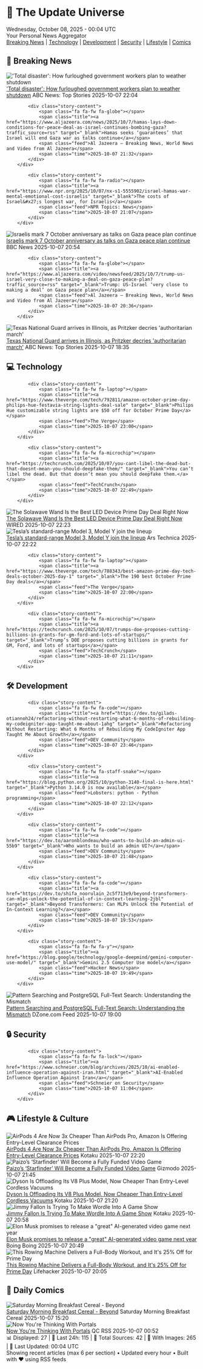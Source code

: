 <!-- Processing 54 RSS feeds at 2025-10-08 00:04:28 UTC -->
<!-- Processing: Penny Arcade -->
<!-- Processing: Cyanide & Happiness -->
<!-- Processing: Questionable Content -->
<!-- Processing: CNN Top Stories -->
<!-- Processing: BBC World News -->
<!-- Processing: NPR News -->
<!-- Processing: CBC News -->
<!-- Error processing https://rss.cbc.ca/lineup/topstories.xml: The read operation timed out -->
<!-- Processing: Associated Press Breaking -->
<!-- Processing: ABC News Breaking -->
<!-- Processing: NBC News Breaking -->
<!-- Processing: Guardian World News -->
<!-- Processing: TechCrunch -->
<!-- Processing: O'Reilly Radar -->
<!-- Processing: Lobsters Python -->
<!-- Processing: Hacker News -->
<!-- Processing: Dev.to -->
<!-- Processing: StackOverflow Blog -->
<!-- Processing: It's FOSS -->
<!-- Processing: DistroWatch -->
<!-- Processing: Linux.com -->
<!-- Processing: Red Hat Blog -->
<!-- Processing: Ubuntu Blog -->
<!-- Processing: GitHub Blog -->
<!-- Processing: DZone -->
<!-- Processing: Martin Fowler -->
<!-- Processing: Kotaku -->
<!-- Generated 3 new posts out of 26 feeds processed -->
<div class="newspaper-header">
    <h1 class="newspaper-title">📰 The Update Universe</h1>
    <div class="newspaper-date">Wednesday, October 08, 2025 - 00:04 UTC</div>
    <div class="newspaper-subtitle">Your Personal News Aggregator</div>
</div>

<div class="newspaper-nav">
    <a href="#breaking">Breaking News</a> |
    <a href="#tech">Technology</a> |
    <a href="#dev">Development</a> |
    <a href="#security">Security</a> |
    <a href="#lifestyle">Lifestyle</a> |
    <a href="#webcomics">Comics</a>
</div>

<div class="news-section breaking-news" id="breaking">
<h2 class="section-header">🚨 Breaking News</h2>
<div class="stories-container">
<div class="story">
            <img src="https://s.abcnews.com/images/Business/capitol-1-gty-gmh-251007_1759870211367_hpMain_4x3t_384.jpg" alt="&#x27;Total disaster&#x27;: How furloughed government workers plan to weather shutdown" class="story-image" loading="lazy" onerror="this.style.display='none'">
            <div class="story-content">
                <span class="fa fa-fw fa-tv"></span>
                <span class="title"><a href="https://abcnews.go.com/Business/total-disaster-furloughed-workers-plan-hold-garage-sales/story?id=126308614" target="_blank">&#x27;Total disaster&#x27;: How furloughed government workers plan to weather shutdown</a></span>
                <span class="feed">ABC News: Top Stories</span>
                <span class="time">2025-10-07 22:04</span>
            </div>
        </div>
<div class="story">
            
            <div class="story-content">
                <span class="fa fa-fw fa-globe"></span>
                <span class="title"><a href="https://www.aljazeera.com/news/2025/10/7/hamas-lays-down-conditions-for-peace-deal-as-israel-continues-bombing-gaza?traffic_source=rss" target="_blank">Hamas seeks ‘guarantees’ that Israel will end Gaza war as talks continue</a></span>
                <span class="feed">Al Jazeera – Breaking News, World News and Video from Al Jazeera</span>
                <span class="time">2025-10-07 21:32</span>
            </div>
        </div>
<div class="story">
            
            <div class="story-content">
                <span class="fa fa-fw fa-radio"></span>
                <span class="title"><a href="https://www.npr.org/2025/10/07/nx-s1-5555902/israel-hamas-war-mental-emotional-cost-israelis" target="_blank">The costs of Israel&#x27;s longest war, for Israelis</a></span>
                <span class="feed">NPR Topics: News</span>
                <span class="time">2025-10-07 21:07</span>
            </div>
        </div>
<div class="story">
            <img src="https://ichef.bbci.co.uk/ace/standard/240/cpsprodpb/6d14/live/a0f653e0-a3a3-11f0-924e-bba4adcf336a.jpg" alt="Israelis mark 7 October anniversary as talks on Gaza peace plan continue" class="story-image" loading="lazy" onerror="this.style.display='none'">
            <div class="story-content">
                <span class="fa fa-fw fa-earth-americas"></span>
                <span class="title"><a href="https://www.bbc.com/news/articles/c24rj4pg05no?at_medium=RSS&at_campaign=rss" target="_blank">Israelis mark 7 October anniversary as talks on Gaza peace plan continue</a></span>
                <span class="feed">BBC News</span>
                <span class="time">2025-10-07 20:54</span>
            </div>
        </div>
<div class="story">
            
            <div class="story-content">
                <span class="fa fa-fw fa-globe"></span>
                <span class="title"><a href="https://www.aljazeera.com/video/newsfeed/2025/10/7/trump-us-israel-very-close-to-making-a-deal-on-gaza-peace-plan?traffic_source=rss" target="_blank">Trump: US-Israel ‘very close to making a deal’ on Gaza peace plan</a></span>
                <span class="feed">Al Jazeera – Breaking News, World News and Video from Al Jazeera</span>
                <span class="time">2025-10-07 20:36</span>
            </div>
        </div>
<div class="story">
            <img src="https://s.abcnews.com/images/US/nat-guard-chi-2-ht-gmh-251007_1759860911908_hpMain_4x3t_384.jpg" alt="Texas National Guard arrives in Illinois, as Pritzker decries &#x27;authoritarian march&#x27;" class="story-image" loading="lazy" onerror="this.style.display='none'">
            <div class="story-content">
                <span class="fa fa-fw fa-tv"></span>
                <span class="title"><a href="https://abcnews.go.com/US/texas-national-guard-headed-illinois-gov-pritzker-calls/story?id=126283676" target="_blank">Texas National Guard arrives in Illinois, as Pritzker decries &#x27;authoritarian march&#x27;</a></span>
                <span class="feed">ABC News: Top Stories</span>
                <span class="time">2025-10-07 18:35</span>
            </div>
        </div>
</div>
</div>
<div class="news-section tech-news" id="tech">
<h2 class="section-header">💻 Technology</h2>
<div class="stories-container">
<div class="story">
            
            <div class="story-content">
                <span class="fa fa-fw fa-laptop"></span>
                <span class="title"><a href="https://www.theverge.com/tech/792811/amazon-october-prime-day-philips-hue-festavia-string-lights-deal-sale" target="_blank">Philips Hue customizable string lights are $50 off for October Prime Day</a></span>
                <span class="feed">The Verge</span>
                <span class="time">2025-10-07 23:00</span>
            </div>
        </div>
<div class="story">
            
            <div class="story-content">
                <span class="fa fa-fw fa-microchip"></span>
                <span class="title"><a href="https://techcrunch.com/2025/10/07/you-cant-libel-the-dead-but-that-doesnt-mean-you-should-deepfake-them/" target="_blank">You can’t libel the dead. But that doesn’t mean you should deepfake them.</a></span>
                <span class="feed">TechCrunch</span>
                <span class="time">2025-10-07 22:49</span>
            </div>
        </div>
<div class="story">
            <img src="https://media.wired.com/photos/68e58e0591b150d3a8db625e/master/pass/The%20Solawave%20Wand%20Is%20on%20Serious%20Sale%20Right%20Now.png" alt="The Solawave Wand Is the Best LED Device Prime Day Deal Right Now" class="story-image" loading="lazy" onerror="this.style.display='none'">
            <div class="story-content">
                <span class="fa fa-fw fa-bolt"></span>
                <span class="title"><a href="https://www.wired.com/story/solawave-wand-deal-prime-day-october-2025/" target="_blank">The Solawave Wand Is the Best LED Device Prime Day Deal Right Now</a></span>
                <span class="feed">WIRED</span>
                <span class="time">2025-10-07 22:23</span>
            </div>
        </div>
<div class="story">
            <img src="https://cdn.arstechnica.net/wp-content/uploads/2025/10/ModelYStandard_84-500x500.jpg" alt="Tesla’s standard-range Model 3, Model Y join the lineup" class="story-image" loading="lazy" onerror="this.style.display='none'">
            <div class="story-content">
                <span class="fa fa-fw fa-cog"></span>
                <span class="title"><a href="https://arstechnica.com/cars/2025/10/teslas-new-cut-price-evs-a-39990-model-y-and-36990-model-3/" target="_blank">Tesla’s standard-range Model 3, Model Y join the lineup</a></span>
                <span class="feed">Ars Technica</span>
                <span class="time">2025-10-07 22:22</span>
            </div>
        </div>
<div class="story">
            
            <div class="story-content">
                <span class="fa fa-fw fa-laptop"></span>
                <span class="title"><a href="https://www.theverge.com/tech/788343/best-amazon-prime-day-tech-deals-october-2025-day-1" target="_blank">The 190 best October Prime Day deals</a></span>
                <span class="feed">The Verge</span>
                <span class="time">2025-10-07 22:00</span>
            </div>
        </div>
<div class="story">
            
            <div class="story-content">
                <span class="fa fa-fw fa-microchip"></span>
                <span class="title"><a href="https://techcrunch.com/2025/10/07/trumps-doe-proposes-cutting-billions-in-grants-for-gm-ford-and-lots-of-startups/" target="_blank">Trump’s DOE proposes cutting billions in grants for GM, Ford, and lots of startups</a></span>
                <span class="feed">TechCrunch</span>
                <span class="time">2025-10-07 21:11</span>
            </div>
        </div>
</div>
</div>
<div class="news-section dev-news" id="dev">
<h2 class="section-header">🛠️ Development</h2>
<div class="stories-container">
<div class="story">
            
            <div class="story-content">
                <span class="fa fa-fw fa-code"></span>
                <span class="title"><a href="https://dev.to/gilads-otiannoh24/refactoring-without-restarting-what-6-months-of-rebuilding-my-codeigniter-app-taught-me-about-1ahg" target="_blank">Refactoring Without Restarting: What 6 Months of Rebuilding My CodeIgniter App Taught Me About Growth</a></span>
                <span class="feed">DEV Community</span>
                <span class="time">2025-10-07 23:46</span>
            </div>
        </div>
<div class="story">
            
            <div class="story-content">
                <span class="fa fa-fw fa-staff-snake"></span>
                <span class="title"><a href="https://blog.python.org/2025/10/python-3140-final-is-here.html" target="_blank">Python 3.14.0 is now available</a></span>
                <span class="feed">Lobsters: python - Python programming</span>
                <span class="time">2025-10-07 22:12</span>
            </div>
        </div>
<div class="story">
            
            <div class="story-content">
                <span class="fa fa-fw fa-code"></span>
                <span class="title"><a href="https://dev.to/aaronblondeau/who-wants-to-build-an-admin-ui-55b9" target="_blank">Who wants to build an admin UI?</a></span>
                <span class="feed">DEV Community</span>
                <span class="time">2025-10-07 21:48</span>
            </div>
        </div>
<div class="story">
            
            <div class="story-content">
                <span class="fa fa-fw fa-code"></span>
                <span class="title"><a href="https://dev.to/shifa_noorulain_2c5f713e9/beyond-transformers-can-mlps-unlock-the-potential-of-in-context-learning-2jbl" target="_blank">Beyond Transformers: Can MLPs Unlock the Potential of In-Context Learning?</a></span>
                <span class="feed">DEV Community</span>
                <span class="time">2025-10-07 19:53</span>
            </div>
        </div>
<div class="story">
            
            <div class="story-content">
                <span class="fa fa-fw fa-y"></span>
                <span class="title"><a href="https://blog.google/technology/google-deepmind/gemini-computer-use-model/" target="_blank">Gemini 2.5 Computer Use model</a></span>
                <span class="feed">Hacker News</span>
                <span class="time">2025-10-07 19:49</span>
            </div>
        </div>
<div class="story">
            <img src="https://dz2cdn1.dzone.com/thumbnail?fid=18685622&w=600" alt="Pattern Searching and PostgreSQL Full-Text Search: Understanding the Mismatch" class="story-image" loading="lazy" onerror="this.style.display='none'">
            <div class="story-content">
                <span class="fa fa-fw fa-newspaper"></span>
                <span class="title"><a href="https://dzone.com/articles/postgresql-full-text-search-vs-pattern-search" target="_blank">Pattern Searching and PostgreSQL Full-Text Search: Understanding the Mismatch</a></span>
                <span class="feed">DZone.com Feed</span>
                <span class="time">2025-10-07 19:00</span>
            </div>
        </div>
</div>
</div>
<div class="news-section security-news" id="security">
<h2 class="section-header">🔒 Security</h2>
<div class="stories-container">
<div class="story">
            
            <div class="story-content">
                <span class="fa fa-fw fa-lock"></span>
                <span class="title"><a href="https://www.schneier.com/blog/archives/2025/10/ai-enabled-influence-operation-against-iran.html" target="_blank">AI-Enabled Influence Operation Against Iran</a></span>
                <span class="feed">Schneier on Security</span>
                <span class="time">2025-10-07 11:04</span>
            </div>
        </div>
</div>
</div>
<div class="news-section lifestyle-news" id="lifestyle">
<h2 class="section-header">🎮 Lifestyle & Culture</h2>
<div class="stories-container">
<div class="story">
            <img src="https://kotaku.com/app/uploads/2025/08/Apple-AirPods-4-Wireless-Earbuds.jpg" alt="AirPods 4 Are Now 3x Cheaper Than AirPods Pro, Amazon Is Offering Entry-Level Clearance Prices" class="story-image" loading="lazy" onerror="this.style.display='none'">
            <div class="story-content">
                <span class="fa fa-fw fa-gamepad"></span>
                <span class="title"><a href="https://kotaku.com/airpods-4-are-now-3x-cheaper-than-airpods-pro-amazon-is-offering-entry-level-clearance-prices-2000632651" target="_blank">AirPods 4 Are Now 3x Cheaper Than AirPods Pro, Amazon Is Offering Entry-Level Clearance Prices</a></span>
                <span class="feed">Kotaku</span>
                <span class="time">2025-10-07 22:20</span>
            </div>
        </div>
<div class="story">
            <img src="https://gizmodo.com/app/uploads/2025/08/starfinder-afterlight-1280x853.jpg" alt="Paizo’s ‘Starfinder’ Will Become a Fully Funded Video Game" class="story-image" loading="lazy" onerror="this.style.display='none'">
            <div class="story-content">
                <span class="fa fa-fw fa-computer"></span>
                <span class="title"><a href="https://gizmodo.com/paizos-starfinder-will-become-a-fully-funded-video-game-2000667744" target="_blank">Paizo’s ‘Starfinder’ Will Become a Fully Funded Video Game</a></span>
                <span class="feed">Gizmodo</span>
                <span class="time">2025-10-07 21:45</span>
            </div>
        </div>
<div class="story">
            <img src="https://kotaku.com/app/uploads/2025/10/dysonv8plus.jpg" alt="Dyson Is Offloading Its V8 Plus Model, Now Cheaper Than Entry-Level Cordless Vacuums" class="story-image" loading="lazy" onerror="this.style.display='none'">
            <div class="story-content">
                <span class="fa fa-fw fa-gamepad"></span>
                <span class="title"><a href="https://kotaku.com/dyson-is-offloading-its-v8-plus-model-now-cheaper-than-entry-level-cordless-vacuums-2000632642" target="_blank">Dyson Is Offloading Its V8 Plus Model, Now Cheaper Than Entry-Level Cordless Vacuums</a></span>
                <span class="feed">Kotaku</span>
                <span class="time">2025-10-07 21:20</span>
            </div>
        </div>
<div class="story">
            <img src="https://kotaku.com/app/uploads/2025/10/image-20.jpg" alt="Jimmy Fallon Is Trying To Make Wordle Into A Game Show" class="story-image" loading="lazy" onerror="this.style.display='none'">
            <div class="story-content">
                <span class="fa fa-fw fa-gamepad"></span>
                <span class="title"><a href="https://kotaku.com/wordle-jimmy-fallon-game-show-host-nbc-savannah-guthrie-2000632667" target="_blank">Jimmy Fallon Is Trying To Make Wordle Into A Game Show</a></span>
                <span class="feed">Kotaku</span>
                <span class="time">2025-10-07 20:58</span>
            </div>
        </div>
<div class="story">
            <img src="https://i0.wp.com/boingboing.net/wp-content/uploads/2025/03/biblicallyaccurateelon.jpg?fit=1080%2C660&amp;quality=60&amp;ssl=1" alt="Elon Musk promises to release a &quot;great&quot; AI-generated video game next year" class="story-image" loading="lazy" onerror="this.style.display='none'">
            <div class="story-content">
                <span class="fa fa-fw fa-arrow-right"></span>
                <span class="title"><a href="https://boingboing.net/2025/10/07/elon-musk-promises-to-release-a-great-ai-generated-video-game-next-year.html" target="_blank">Elon Musk promises to release a &quot;great&quot; AI-generated video game next year</a></span>
                <span class="feed">Boing Boing</span>
                <span class="time">2025-10-07 20:49</span>
            </div>
        </div>
<div class="story">
            <img src="https://lifehacker.com/imagery/articles/01K703SN4SWT520KNM47T0J9BS/hero-image.png" alt="This Rowing Machine Delivers a Full-Body Workout, and It&#x27;s 25% Off for Prime Day" class="story-image" loading="lazy" onerror="this.style.display='none'">
            <div class="story-content">
                <span class="fa fa-fw fa-life-ring"></span>
                <span class="title"><a href="https://lifehacker.com/health/hydrow-rowing-machine-october-prime-day-2025?utm_medium=RSS" target="_blank">This Rowing Machine Delivers a Full-Body Workout, and It&#x27;s 25% Off for Prime Day</a></span>
                <span class="feed">Lifehacker</span>
                <span class="time">2025-10-07 20:05</span>
            </div>
        </div>
</div>
</div>
<div class="news-section webcomics-section" id="webcomics">
<h2 class="section-header">🎨 Daily Comics</h2>
<div class="stories-container">
<div class="story">
            <img src="https://www.smbc-comics.com/comics/1759809198-20251007.png" alt="Saturday Morning Breakfast Cereal - Beyond" class="story-image" loading="lazy" onerror="this.style.display='none'">
            <div class="story-content">
                <span class="fa fa-fw fa-smile"></span>
                <span class="title"><a href="https://www.smbc-comics.com/comic/beyond" target="_blank">Saturday Morning Breakfast Cereal - Beyond</a></span>
                <span class="feed">Saturday Morning Breakfast Cereal</span>
                <span class="time">2025-10-07 15:20</span>
            </div>
        </div>
<div class="story">
            <img src="http://www.questionablecontent.net/comics/5673.png" alt="Now You&#x27;re Thinking With Portals" class="story-image" loading="lazy" onerror="this.style.display='none'">
            <div class="story-content">
                <span class="fa fa-fw fa-music"></span>
                <span class="title"><a href="http://questionablecontent.net/view.php?comic=5673" target="_blank">Now You&#x27;re Thinking With Portals</a></span>
                <span class="feed">QC RSS</span>
                <span class="time">2025-10-07 00:52</span>
            </div>
        </div>
</div>
</div>

<div class="newspaper-footer">
    <div class="stats">
        📊 Displayed: 27 | 📅 Last 24h: 115 | 📡 Total Sources: 42 | 📸 With Images: 265 |
        🔄 Last Updated: 00:04 UTC
    </div>
    <div class="footer-note">
        Showing recent articles (max 6 per section) • Updated every hour • Built with ❤️ using RSS feeds
    </div>
</div>
